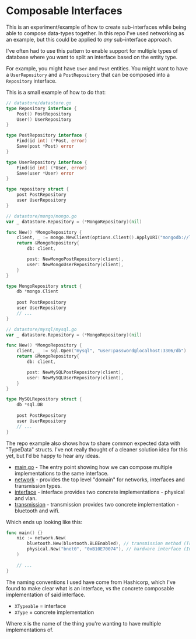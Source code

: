 # Composable Interfaces

This is an experiment/example of how to create sub-interfaces while being able 
to compose data-types together. In this repo I've used networking as an example,
but this could be applied to _any_ sub-interface approach.

I've often had to use this pattern to enable support for multiple types of 
database where you want to split an interface based on the entity type.

For example, you might have `User` and `Post` entities. You might want
to have a `UserRepository` and a `PostRepository` that can be composed into a
`Repository` interface.

This is a small example of how to do that:

```go
// datastore/datastore.go
type Repository interface {
	Post() PostRepository
	User() UserRepository
}

type PostRepository interface {
	Find(id int) (*Post, error)
	Save(post *Post) error
}

type UserRepository interface {
	Find(id int) (*User, error)
	Save(user *User) error
}

type repository struct {
	post PostRepository
	user UserRepository
}

// datastore/mongo/mongo.go
var _ datastore.Repository = (*MongoRepository)(nil)

func New() *MongoRepository {
	client, _ := mongo.NewClient(options.Client().ApplyURI("mongodb://localhost:27017"))
	return &MongoRepository{
		db: client,

		post: NewMongoPostRepository(client),
		user: NewMongoUserRepository(client),
	}
}

type MongoRepository struct {
	db *mongo.Client
	
	post PostRepository
	user UserRepository
	// ...
}

// datastore/mysql/mysql.go
var _ datastore.Repository = (*MongoRepository)(nil)

func New() *MongoRepository {
	client, _ := sql.Open("mysql", "user:password@localhost:3306/db")
	return &MongoRepository{
		db: client,

		post: NewMySQLPostRepository(client),
		user: NewMySQLUserRepository(client),
	}
}

type MySQLRepository struct {
	db *sql.DB
	
	post PostRepository
	user UserRepository
	// ...
}
```

The repo example also shows how to share common expected data with "TypeData"
structs. I've not really thought of a cleaner solution idea for this yet, but
I'd be happy to hear any ideas.

- [main.go](cmd/network/main.go) - The entry point showing how we can compose multiple implementations to the same interface.
- [network](pkg/network) - provides the top level "domain" for networks, interfaces and transmission types.
- [interface](pkg/interface) - interface provides two concrete implementations - physical and vlan.
- [transmission](pkg/transmission) - transmission provides two concrete implementation - bluetooth and wifi.

Which ends up looking like this:

```go
func main() {}
	nic := network.New(
		bluetooth.New(bluetooth.BLEEnabled), // transmission method (TransmissionTypeable)
		physical.New("bnet0", "0xB10E70074"), // hardware interface (InterfaceTypeable)
	)
	
	// ...
}
```

The naming conventions I used have come from Hashicorp, which I've found to 
make clear what is an interface, vs the concrete composable implementation of 
said interface.

- `XTypeable` = interface
- `XType` = concrete implementation

Where `X` is the name of the thing you're wanting to have multiple 
implementations of.